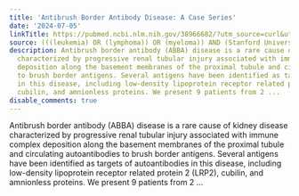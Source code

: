 ```yaml
---
title: 'Antibrush Border Antibody Disease: A Case Series'
date: '2024-07-05'
linkTitle: https://pubmed.ncbi.nlm.nih.gov/38966682/?utm_source=curl&utm_medium=rss&utm_campaign=pubmed-2&utm_content=1Rkszs2HVZ2RHP33OibaNFew6VK-LzjJWTD4GwmLlk8B-wCceh&fc=20220923065203&ff=20240705181412&v=2.18.0.post9+e462414
source: (((leukemia) OR (lymphoma)) OR (myeloma)) AND (Stanford University[Affiliation])
description: Antibrush border antibody (ABBA) disease is a rare cause of kidney disease
  characterized by progressive renal tubular injury associated with immune complex
  deposition along the basement membranes of the proximal tubule and circulating autoantibodies
  to brush border antigens. Several antigens have been identified as targets of autoantibodies
  in this disease, including low-density lipoprotein receptor related protein 2 (LRP2),
  cubilin, and amnionless proteins. We present 9 patients from 2 ...
disable_comments: true
---
```

Antibrush border antibody (ABBA) disease is a rare cause of kidney disease characterized by progressive renal tubular injury associated with immune complex deposition along the basement membranes of the proximal tubule and circulating autoantibodies to brush border antigens. Several antigens have been identified as targets of autoantibodies in this disease, including low-density lipoprotein receptor related protein 2 (LRP2), cubilin, and amnionless proteins. We present 9 patients from 2 ...